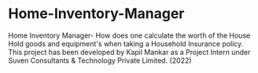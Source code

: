 # Home-Inventory-Manager
Home Inventory Manager- How does one calculate the worth of the House Hold goods and equipment's when taking a Household Insurance policy.
This project has been developed by Kapil Mankar as a Project Intern under Suven Consultants & Technology Private Limited. (2022)
